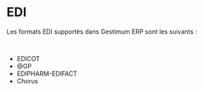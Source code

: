 # EDI
Les formats EDI supportés dans Gestimum ERP 
 sont les suivants :


 


* EDICOT
* @GP
* EDIPHARM-EDIFACT
* Chorus


